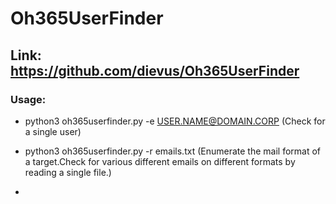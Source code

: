 # Oh365UserFinder

## Link: https://github.com/dievus/Oh365UserFinder

### Usage:

 - python3 oh365userfinder.py -e USER.NAME@DOMAIN.CORP (Check for a single user)

 - python3 oh365userfinder.py -r emails.txt (Enumerate the mail format of a target.Check for various different emails on different formats by reading a single file.)

 - 
